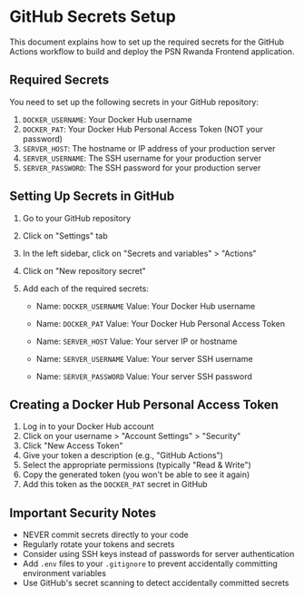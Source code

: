# GitHub Secrets Setup

This document explains how to set up the required secrets for the GitHub Actions workflow to build and deploy the PSN Rwanda Frontend application.

## Required Secrets

You need to set up the following secrets in your GitHub repository:

1. `DOCKER_USERNAME`: Your Docker Hub username
2. `DOCKER_PAT`: Your Docker Hub Personal Access Token (NOT your password)
3. `SERVER_HOST`: The hostname or IP address of your production server
4. `SERVER_USERNAME`: The SSH username for your production server
5. `SERVER_PASSWORD`: The SSH password for your production server

## Setting Up Secrets in GitHub

1. Go to your GitHub repository
2. Click on "Settings" tab
3. In the left sidebar, click on "Secrets and variables" > "Actions"
4. Click on "New repository secret"
5. Add each of the required secrets:

   - Name: `DOCKER_USERNAME`
     Value: Your Docker Hub username

   - Name: `DOCKER_PAT`
     Value: Your Docker Hub Personal Access Token

   - Name: `SERVER_HOST`
     Value: Your server IP or hostname

   - Name: `SERVER_USERNAME`
     Value: Your server SSH username

   - Name: `SERVER_PASSWORD`
     Value: Your server SSH password

## Creating a Docker Hub Personal Access Token

1. Log in to your Docker Hub account
2. Click on your username > "Account Settings" > "Security"
3. Click "New Access Token"
4. Give your token a description (e.g., "GitHub Actions")
5. Select the appropriate permissions (typically "Read & Write")
6. Copy the generated token (you won't be able to see it again)
7. Add this token as the `DOCKER_PAT` secret in GitHub

## Important Security Notes

- NEVER commit secrets directly to your code
- Regularly rotate your tokens and secrets
- Consider using SSH keys instead of passwords for server authentication
- Add `.env` files to your `.gitignore` to prevent accidentally committing environment variables
- Use GitHub's secret scanning to detect accidentally committed secrets 